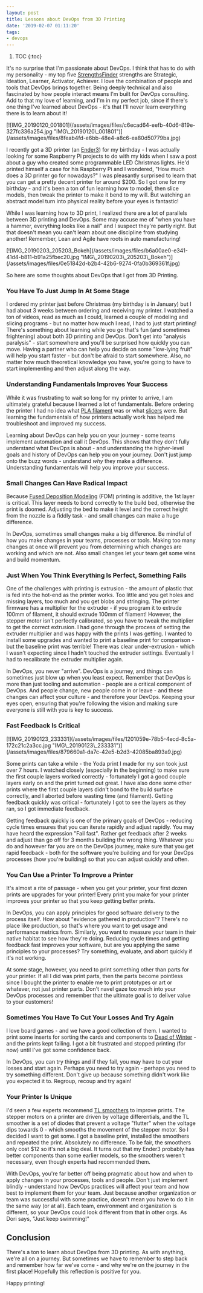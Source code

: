 ```yaml
---
layout: post
title: Lessons about DevOps from 3D Printing
date: '2019-02-07 01:11:20'
tags:
- devops
---
```


1. TOC
{:toc}

It's no surprise that I'm passionate about DevOps. I think that has to do with my personality - my top five [StrengthsFinder](https://www.gallupstrengthscenter.com/home/en-us/strengthsfinder) strengths are Strategic, Ideation, Learner, Activator, Achiever. I love the combination of people and tools that DevOps brings together. Being deeply technical and also fascinated by how people interact means I'm built for DevOps consulting. Add to that my love of learning, and I'm in my perfect job, since if there's one thing I've learned about DevOps - it's that I'll never learn everything there is to learn about it!

<!--kg-card-begin: html--> [![IMG_20190120_001801](/assets/images/files/c6ecad64-eefb-40d6-819e-327fc336a254.jpg "IMG\_20190120\_001801")](/assets/images/files/8feab4fd-e6bb-48e4-a8c6-ea80d50779ba.jpg)<!--kg-card-end: html-->

I recently got a 3D printer (an [Ender3](https://www.youtube.com/watch?v=odDZMYr1di8)) for my birthday - I was actually looking for some Raspberry Pi projects to do with my kids when I saw a post about a guy who created some programmable LED Christmas lights. He'd printed himself a case for his Raspberry Pi and I wondered, "How much does a 3D printer go for nowadays?" I was pleasantly surprised to learn that you can get a pretty decent printer for around $200. So I got one for my birthday - and it's been a ton of fun learning how to model, then slice models, then tweak the printer to make it bend to my will. But watching an abstract model turn into physical reality before your eyes is fantastic!

While I was learning how to 3D print, I realized there are a lot of parallels between 3D printing and DevOps. Some may accuse me of "when you have a hammer, everything looks like a nail" and I suspect they're partly right. But that doesn't mean you can't learn about one discipline from studying another! Remember, Lean and Agile have roots in auto manufacturing!

<!--kg-card-begin: html--> [![IMG_20190203_205203_Bokeh](/assets/images/files/b6a00ae0-e341-41d4-b811-b91a25fbec20.jpg "IMG\_20190203\_205203\_Bokeh")](/assets/images/files/0e51842d-b2b4-42b6-9274-0fa0b369361f.jpg)<!--kg-card-end: html-->

So here are some thoughts about DevOps that I got from 3D Printing.

### You Have To Just Jump In At Some Stage

I ordered my printer just before Christmas (my birthday is in January) but I had about 3 weeks between ordering and receiving my printer. I watched a ton of videos, read as much as I could, learned a couple of modeling and slicing programs - but no matter how much I read, I had to just start printing! There's something about learning while you go that's fun (and sometimes frightening) about both 3D printing and DevOps. Don't get into "analysis paralysis" - start somewhere and you'll be surprised how quickly you can move. Having a partner who can help you decide on some "low-lying fruit" will help you start faster - but don't be afraid to start somewhere. Also, no matter how much theoretical knowledge you have, you're going to have to start implementing and then adjust along the way.

### Understanding Fundamentals Improves Your Success

While it was frustrating to wait so long for my printer to arrive, I am ultimately grateful because I learned a lot of fundamentals. Before ordering the printer I had no idea what [PLA filament](https://en.wikipedia.org/wiki/Polylactic_acid) was or what [slicers](https://en.wikipedia.org/wiki/Slicer_(3D_printing)) were. But learning the fundamentals of how printers actually work has helped me troubleshoot and improved my success.

Learning about DevOps can help you on your journey - some teams implement automation and call it DevOps. This shows that they don't fully understand what DevOps is about - and understanding the higher-level goals and history of DevOps can help you on your journey. Don't just jump onto the buzz words - understand _why_ they make a difference. Understanding fundamentals will help you improve your success.

### Small Changes Can Have Radical Impact

Because [Fused Deposition Modeling](https://en.wikipedia.org/wiki/Fused_filament_fabrication) (FDM) printing is additive, the 1st layer is critical. This layer needs to bond correctly to the build bed, otherwise the print is doomed. Adjusting the bed to make it level and the correct height from the nozzle is a fiddly task - and small changes can make a huge difference.

In DevOps, sometimes small changes make a big difference. Be mindful of how you make changes in your teams, processes or tools. Making too many changes at once will prevent you from determining which changes are working and which are not. Also small changes let your team get some wins and build momentum.

### Just When You Think Everything Is Perfect, Something Fails

One of the challenges with printing is extrusion - the amount of plastic that is fed into the hot-end as the printer works. Too little and you get holes and missing layers, too much and you get blobs and stringing. The printer firmware has a multiplier for the extruder - if you program it to extrude 100mm of filament, it should extrude 100mm of filament! However, the stepper motor isn't perfectly calibrated, so you have to tweak the multiplier to get the correct extrusion. I had gone through the process of setting the extruder multiplier and was happy with the prints I was getting. I wanted to install some upgrades and wanted to print a baseline print for comparison - but the baseline print was terrible! There was clear under-extrusion - which I wasn't expecting since I hadn't touched the extruder settings. Eventually I had to recalibrate the extruder multiplier again.

In DevOps, you never "arrive". DevOps is a journey, and things can sometimes just blow up when you least expect. Remember that DevOps is more than just tooling and automation - people are a critical component of DevOps. And people change, new people come in or leave - and these changes can affect your culture - and therefore your DevOps. Keeping your eyes open, ensuring that you're following the vision and making sure everyone is still with you is key to success.

### Fast Feedback Is Critical
<!--kg-card-begin: html-->[![IMG_20190123_233331](/assets/images/files/1201059e-78b5-4ecd-8c5a-172c21c2a3cc.jpg "IMG\_20190123\_233331")](/assets/images/files/879660a1-da7c-42e5-b2d3-42085ba893a9.jpg)<!--kg-card-end: html-->

Some prints can take a while - the Yoda print I made for my son took just over 7 hours. I watched closely (especially in the beginning) to make sure the first couple layers worked correctly - fortunately I got a good couple layers early on and the print turned out great. I have also done some other prints where the first couple layers didn't bond to the build surface correctly, and I aborted before wasting time (and filament). Getting feedback quickly was critical - fortunately I got to see the layers as they ran, so I got immediate feedback.

Getting feedback quickly is one of the primary goals of DevOps - reducing cycle times ensures that you can iterate rapidly and adjust rapidly. You may have heard the expression "Fail fast". Rather get feedback after 2 weeks and adjust than go off for 3 months building the wrong thing. Whatever you do and however far you are on the DevOps journey, make sure that you get rapid feedback - both for the software you're building and for your DevOps processes (how you're building) so that you can adjust quickly and often.

### You Can Use a Printer To Improve a Printer

It's almost a rite of passage - when you get your printer, your first dozen prints are upgrades for your printer! Every print you make for your printer improves your printer so that you keep getting better prints.

In DevOps, you can apply principles for good software delivery to the process itself. How about "evidence gathered in production"? There's no place like production, so that's where you want to get usage and performance metrics from. Similarly, you want to measure your team in their native habitat to see how they're doing. Reducing cycle times and getting feedback fast improves your software, but are you applying the same principles to your processes? Try something, evaluate, and abort quickly if it's not working.

At some stage, however, you need to print something other than parts for your printer. If all I did was print parts, then the parts become pointless since I bought the printer to enable me to print prototypes or art or whatever, not just printer parts. Don't navel gaze too much into your DevOps processes and remember that the ultimate goal is to deliver value to your customers!

### Sometimes You Have To Cut Your Losses And Try Again

I love board games - and we have a good collection of them. I wanted to print some inserts for sorting the cards and components to [Dead of Winter](https://www.plaidhatgames.com/games/dead-of-winter) - and the prints kept failing. I got a bit frustrated and stopped printing (for now) until I've got some confidence back.

In DevOps, you can try things and if they fail, you may have to cut your losses and start again. Perhaps you need to try again - perhaps you need to try something different. Don't give up because something didn't work like you expected it to. Regroup, recoup and try again!

### Your Printer Is Unique

I'd seen a few experts recommend [TL smoothers](https://www.youtube.com/watch?v=hUL-g3MUvJY) to improve prints. The stepper motors on a printer are driven by voltage differentials, and the TL smoother is a set of diodes that prevent a voltage "flutter" when the voltage dips towards 0 - which smooths the movement of the stepper motor. So I decided I want to get some. I got a baseline print, installed the smoothers and repeated the print. Absolutely no difference. To be fair, the smoothers only cost $12 so it's not a big deal. It turns out that my Ender3 probably has better components than some earlier models, so the smoothers weren't necessary, even though experts had recommended them.

With DevOps, you're far better off being pragmatic about how and when to apply changes in your processes, tools and people. Don't just implement blindly - understand how DevOps practices will affect your team and how best to implement them for your team. Just because another organization or team was successful with some practice, doesn't mean you have to do it in the same way (or at all). Each team, environment and organization is different, so your DevOps could look different from that in other orgs. As Dori says, "Just keep swimming!"

## Conclusion

There's a ton to learn about DevOps from 3D printing. As with anything, we're all on a journey. But sometimes we have to remember to step back and remember how far we've come - and why we're on the journey in the first place! Hopefully this reflection is positive for you.

Happy printing!

